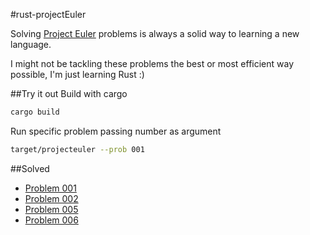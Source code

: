 #rust-projectEuler

Solving [Project Euler](http://www.projecteuler.net) problems is always a solid
way to learning a new language.

I might not be tackling these problems the best or most efficient way possible,
I'm just learning Rust :)

##Try it out
Build with cargo
```bash
cargo build
```
Run specific problem passing number as argument

```bash
target/projecteuler --prob 001
```
##Solved
* [Problem 001](src/prob1.rs)
* [Problem 002](src/prob2.rs)
* [Problem 005](src/prob5.rs)
* [Problem 006](src/prob6.rs)
